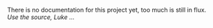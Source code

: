 There is no documentation for this project yet, too much is still in flux.  
_Use the source, Luke ..._
